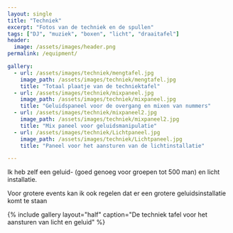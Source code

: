 ```yaml
---
layout: single
title: "Techniek"
excerpt: "Fotos van de techniek en de spullen"
tags: ["DJ", "muziek", "boxen", "licht", "draaitafel"]
header:
  image: /assets/images/header.png
permalink: /equipment/

gallery:
  - url: /assets/images/techniek/mengtafel.jpg
    image_path: /assets/images/techniek/mengtafel.jpg
    title: "Totaal plaatje van de techniektafel"
  - url: /assets/images/techniek/mixpaneel.jpg
    image_path: /assets/images/techniek/mixpaneel.jpg
    title: "Geluidspaneel voor de overgang en mixen van nummers"
  - url: /assets/images/techniek/mixpaneel2.jpg
    image_path: /assets/images/techniek/mixpaneel2.jpg
    title: "Mix paneel voor geluidsmanipulatie"
  - url: /assets/images/techniek/Lichtpaneel.jpg
    image_path: /assets/images/techniek/Lichtpaneel.jpg
    title: "Paneel voor het aansturen van de lichtinstallatie"

---
```



Ik heb zelf een geluid- (goed genoeg voor groepen tot 500 man) en licht installatie.

Voor grotere events kan ik ook regelen dat er een grotere geluidsinstallatie komt te staan

{% include gallery layout="half" caption="De techniek tafel voor het aansturen van licht en geluid" %}
